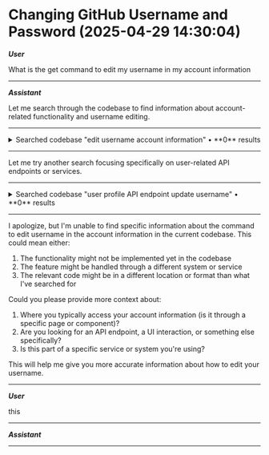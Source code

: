<!-- Generated by SpecStory -->

# Changing GitHub Username and Password (2025-04-29 14:30:04)

_**User**_

What is the get command to edit my username in my account information

---

_**Assistant**_

Let me search through the codebase to find information about account-related functionality and username editing.

---

<details>
            <summary>Searched codebase "edit username account information" • **0** results</summary>
        
No results found
</details>

---

Let me try another search focusing specifically on user-related API endpoints or services.

---

<details>
            <summary>Searched codebase "user profile API endpoint update username" • **0** results</summary>
        
No results found
</details>

---

I apologize, but I'm unable to find specific information about the command to edit username in the account information in the current codebase. This could mean either:

1. The functionality might not be implemented yet in the codebase
2. The feature might be handled through a different system or service
3. The relevant code might be in a different location or format than what I've searched for

Could you please provide more context about:
1. Where you typically access your account information (is it through a specific page or component)?
2. Are you looking for an API endpoint, a UI interaction, or something else specifically?
3. Is this part of a specific service or system you're using?

This will help me give you more accurate information about how to edit your username.

---

_**User**_

this

---

_**Assistant**_



---

